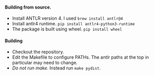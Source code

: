 #### Building from source.

* Install ANTLR version 4.
    I used `brew install antlr@4`
* Install antlr4 runtime.
    `pip install antlr4-python3-runtime`
* The package is built using wheel.
    `pip install wheel`

#### Building

* Checkout the repository.
* Edit the Makefile to configure PATHs.
    The antlr paths at the top in particular may need to change.
* *Do not run make*. Instead run `make pydist`.
